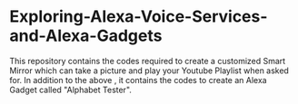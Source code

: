 # Exploring-Alexa-Voice-Services-and-Alexa-Gadgets
This repository contains the codes required to create a customized Smart Mirror which can take a picture and play your Youtube Playlist when asked for.
In addition to the above , it contains the codes to create an Alexa Gadget called "Alphabet Tester".
